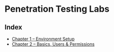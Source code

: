 # Penetration Testing Labs

## Index
- [Chapter 1 – Environment Setup](ch01/)      <!-- or chapter-1-env-setup/ -->
- [Chapter 2 – Basics, Users & Permissions](ch02/)
